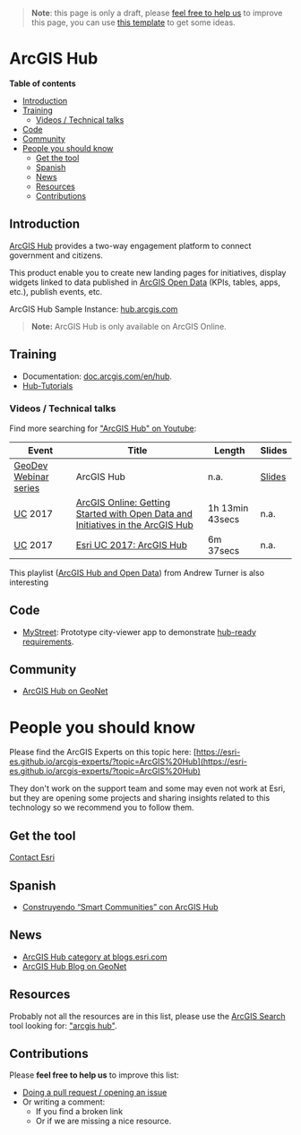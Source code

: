 > **Note**: this page is only a draft, please [feel free to help us](#contributions) to improve this page, you can use [this template](https://github.com/esri-es/awesome-arcgis/blob/master/RESOURCE_PAGE_TEMPLATE.md) to get some ideas.

# ArcGIS Hub
<!-- START doctoc generated TOC please keep comment here to allow auto update -->
<!-- DON'T EDIT THIS SECTION, INSTEAD RE-RUN doctoc TO UPDATE -->
**Table of contents**

  - [Introduction](#introduction)
  - [Training](#training)
    - [Videos / Technical talks](#videos--technical-talks)
  - [Code](#code)
  - [Community](#community)
- [People you should know](#people-you-should-know)
  - [Get the tool](#get-the-tool)
  - [Spanish](#spanish)
  - [News](#news)
  - [Resources](#resources)
  - [Contributions](#contributions)

<!-- END doctoc generated TOC please keep comment here to allow auto update -->

## Introduction

[ArcGIS Hub](http://www.esri.com/arcgis/products/arcgis-hub) provides a two-way engagement platform to connect government and citizens.

This product enable you to create new landing pages for initiatives, display widgets linked to data published in
[ArcGIS Open Data](../arcgis-online/arcgis-open-data) (KPIs, tables, apps, etc.), publish events, etc.

ArcGIS Hub Sample Instance: [hub.arcgis.com](http://hub.arcgis.com/)

> **Note:** ArcGIS Hub is only available on ArcGIS Online.

## Training

* Documentation: [doc.arcgis.com/en/hub](https://doc.arcgis.com/en/hub/).
* [Hub-Tutorials](https://github.com/esridc/Hub-Tutorials)

### Videos / Technical talks

Find more searching for ["ArcGIS Hub" on Youtube](https://www.youtube.com/results?search_query=%22arcgis+hub%22):

|Event|Title|Length|Slides
|---|---|---|---|
|[GeoDev Webinar series](https://www.youtube.com/watch?v=8BObxY7ZtzA&list=PLGZUzt4E4O2ILC945g6dPRoRyyYTXoYmx) |ArcGIS Hub |n.a.|[Slides](https://johngravois.com/presentations/geodev-hub/#/)
|[UC](http://www.esri.com/events/user-conference) 2017|[ArcGIS Online: Getting Started with Open Data and Initiatives in the ArcGIS Hub](https://www.youtube.com/watch?v=HsFdhsWQiI8)|1h 13min 43secs|n.a.
|[UC](http://www.esri.com/events/user-conference) 2017|[Esri UC 2017: ArcGIS Hub](https://www.youtube.com/watch?v=7OrvBKEqQiU)|6m 37secs|n.a.|

This playlist ([ArcGIS Hub and Open Data](https://www.youtube.com/watch?v=HsFdhsWQiI8&list=PLJN4HgE09_NS_VL3TKG72EIGWXYBpBdYk)) from Andrew Turner is also interesting

## Code

* [MyStreet](https://github.com/Esri/MyStreet): Prototype city-viewer app to demonstrate [hub-ready requirements](https://github.com/Esri/MyStreet/blob/master/hub-ready.md).

## Community

* [ArcGIS Hub on GeoNet](https://community.esri.com/community/gis/web-gis/arcgis-hub)

# People you should know
Please find the ArcGIS Experts on this topic here: [https://esri-es.github.io/arcgis-experts/?topic=ArcGIS%20Hub](https://esri-es.github.io/arcgis-experts/?topic=ArcGIS%20Hub)

They don't work on the support team and some may even not work at Esri,
but they are opening some projects and sharing insights related to this
technology so we recommend you to follow them.

## Get the tool

[Contact Esri](http://www.esri.com/about-esri/contact#international)

## Spanish

* [Construyendo “Smart Communities” con ArcGIS Hub](https://www.youtube.com/watch?v=bBIkPkhU3zk)

## News

* [ArcGIS Hub category at blogs.esri.com](https://blogs.esri.com/esri/arcgis/category/arcgis-hub/)
* [ArcGIS Hub Blog on GeoNet](https://community.esri.com/community/gis/web-gis/arcgis-hub)

## Resources
Probably not all the resources are in this list, please use the [ArcGIS Search](https://esri-es.github.io/arcgis-search/) tool looking for: ["arcgis hub"](https://esri-es.github.io/arcgis-search/?amp%3Butm_source=opensearch&search=%22arcgis+hub%22&utm_campaign=awesome-list&utm_source=awesome-list&utm_medium=page).

## Contributions
Please **feel free to help us** to improve this list:

* [Doing a pull request / opening an issue](https://github.com/hhkaos/awesome-arcgis#contributions)
* Or writing a comment:
  * If you find a broken link
  * Or if we are missing a nice resource.
